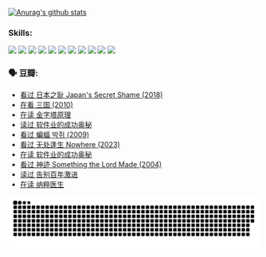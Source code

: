 
[![Anurag's github stats](https://github-readme-stats.vercel.app/api?username=w940853815)](https://github.com/anuraghazra/github-readme-stats)

### Skills:

<code><img height="32" src="https://cdn.jsdelivr.net/npm/simple-icons@v5/icons/python.svg"></code>
<code><img height="32" src="https://cdn.jsdelivr.net/npm/simple-icons@v5/icons/javascript.svg"></code>
<code><img height="32" src="https://cdn.jsdelivr.net/npm/simple-icons@v5/icons/django.svg"></code>
<code><img height="32" src="https://cdn.jsdelivr.net/npm/simple-icons@v5/icons/flask.svg"></code>
<code><img height="32" src="https://cdn.jsdelivr.net/npm/simple-icons@v5/icons/vuetify.svg"></code>
<code><img height="32" src="https://cdn.jsdelivr.net/npm/simple-icons@v5/icons/git.svg"></code>
<code><img height="32" src="https://cdn.jsdelivr.net/npm/simple-icons@v5/icons/docker.svg"></code>
<code><img height="32" src="https://cdn.jsdelivr.net/npm/simple-icons@v5/icons/postgresql.svg"></code>
<code><img height="32" src="https://cdn.jsdelivr.net/npm/simple-icons@v5/icons/elasticsearch.svg"></code>
<code><img height="32" src="https://cdn.jsdelivr.net/npm/simple-icons@v5/icons/macos.svg"></code>
<code><img height="32" src="https://cdn.jsdelivr.net/npm/simple-icons@v5/icons/linux.svg"></code>

### 🗣 豆瓣:

<!-- DOUBAN-ACTIVITIES:START -->
- [看过 日本之耻 Japan's Secret Shame‎ (2018)](https://www.douban.com/people/136069238/status/4431579101/?_i=00280907)
- [在看 三国‎ (2010)](https://www.douban.com/people/136069238/status/4430559482/?_i=00280907)
- [在读 金字塔原理](https://www.douban.com/people/136069238/status/4424812753/?_i=00280907)
- [读过 软件业的成功奥秘](https://www.douban.com/people/136069238/status/4424809958/?_i=00280907)
- [看过 蝙蝠 박쥐‎ (2009)](https://www.douban.com/people/136069238/status/4422787315/?_i=00280907)
- [看过 无处逢生 Nowhere‎ (2023)](https://www.douban.com/people/136069238/status/4416454713/?_i=00280907)
- [在读 软件业的成功奥秘](https://www.douban.com/people/136069238/status/4414815312/?_i=00280907)
- [看过 神迹 Something the Lord Made‎ (2004)](https://www.douban.com/people/136069238/status/4409691983/?_i=00280907)
- [读过 告别百年激进](https://www.douban.com/people/136069238/status/4406414036/?_i=00280907)
- [在读 纳粹医生](https://www.douban.com/people/136069238/status/4406413750/?_i=00280907)
<!-- DOUBAN-ACTIVITIES:END -->


![Snake animation](https://raw.githubusercontent.com/w940853815/w940853815/output/github-contribution-grid-snake.svg)

<!--
**w940853815/w940853815** is a ✨ _special_ ✨ repository because its `README.md` (this file) appears on your GitHub profile.

Here are some ideas to get you started:

- 🔭 I’m currently working on ...
- 🌱 I’m currently learning ...
- 👯 I’m looking to collaborate on ...
- 🤔 I’m looking for help with ...
- 💬 Ask me about ...
- 📫 How to reach me: ...
- 😄 Pronouns: ...
- ⚡ Fun fact: ...
-->
